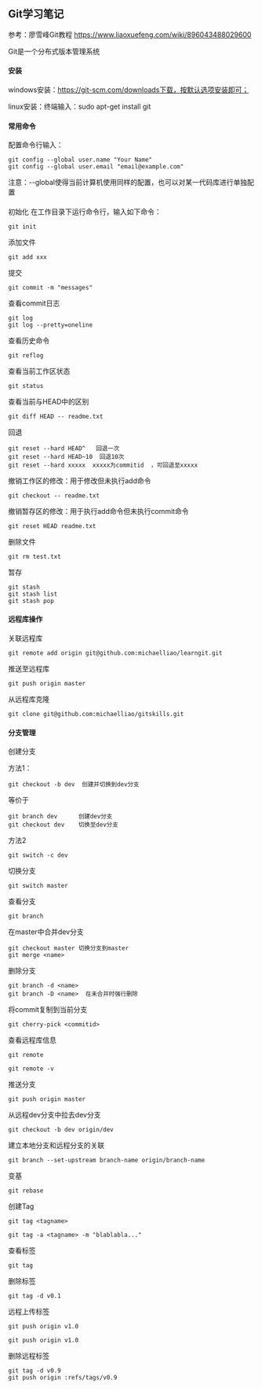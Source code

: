

## Git学习笔记

参考：廖雪峰Git教程 https://www.liaoxuefeng.com/wiki/896043488029600

Git是一个分布式版本管理系统

#### 安装

windows安装：https://git-scm.com/downloads下载，按默认选项安装即可；

linux安装：终端输入：sudo apt-get install git







#### 常用命令

配置命令行输入：

```
git config --global user.name "Your Name"
git config --global user.email "email@example.com"
```

注意：--global使得当前计算机使用同样的配置，也可以对某一代码库进行单独配置

#### 

初始化  在工作目录下运行命令行，输入如下命令：

```
git init
```

添加文件

```
git add xxx   
```

提交

```
git commit -m "messages"
```

查看commit日志

```
git log 
git log --pretty=oneline
```

查看历史命令

```
git reflog
```

查看当前工作区状态

```
git status
```

查看当前与HEAD中的区别

```
git diff HEAD -- readme.txt
```

回退

```
git reset --hard HEAD^   回退一次
git reset --hard HEAD~10  回退10次
git reset --hard xxxxx  xxxxx为commitid  ，可回退至xxxxx
```

撤销工作区的修改：用于修改但未执行add命令

```
git checkout -- readme.txt
```

撤销暂存区的修改：用于执行add命令但未执行commit命令

```
git reset HEAD readme.txt
```

删除文件

```
git rm test.txt
```

暂存

```
git stash
git stash list
git stash pop
```

#### 远程库操作

关联远程库

```
git remote add origin git@github.com:michaelliao/learngit.git
```

推送至远程库

```
git push origin master
```

从远程库克隆

```
git clone git@github.com:michaelliao/gitskills.git
```



#### 分支管理

创建分支

方法1：

```
git checkout -b dev  创建并切换到dev分支
```

等价于

```
git branch dev     	创建dev分支
git checkout dev	切换至dev分支
```

方法2

```
git switch -c dev
```





切换分支

```
git switch master
```

查看分支

```
git branch
```

在master中合并dev分支

```
git checkout master 切换分支到master
git merge <name>
```

删除分支

```
git branch -d <name>
git branch -D <name>  在未合并时强行删除
```



将commit复制到当前分支

```
git cherry-pick <commitid>
```



查看远程库信息

```
git remote
```

```
git remote -v
```

推送分支

```
git push origin master
```

从远程dev分支中拉去dev分支

```
git checkout -b dev origin/dev
```

建立本地分支和远程分支的关联

```
git branch --set-upstream branch-name origin/branch-name
```

变基

```
git rebase
```



创建Tag

```
git tag <tagname>

git tag -a <tagname> -m "blablabla..."

```

查看标签

```
git tag
```

删除标签

```
git tag -d v0.1
```

远程上传标签

```
git push origin v1.0
```

```
git push origin v1.0
```

删除远程标签

```
git tag -d v0.9
git push origin :refs/tags/v0.9
```